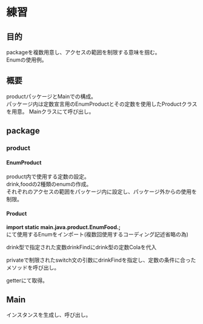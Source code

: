 # 練習  
## 目的
packageを複数用意し、アクセスの範囲を制限する意味を掴む。  
Enumの使用例。
## 概要  
productパッケージとMainでの構成。  
パッケージ内は定数宣言用のEnumProductとその定数を使用したProductクラスを用意。
Mainクラスにて呼び出し。

## package  
### product  
#### EnumProduct  
product内で使用する定数の設定。  
drink,foodの2種類のenumの作成。  
それぞれのアクセスの範囲をパッケージ内に設定し、パッケージ外からの使用を制限。  

#### Product  
**import static main.java.product.EnumFood.;**  
にて使用するEnumをインポート(複数回使用するコーディング記述省略の為)  

drink型で指定された変数drinkFindにdrink型の定数Colaを代入  

privateで制限されたswitch文の引数にdrinkFindを指定し、定数の条件に合ったメソッドを呼び出し。  

getterにて取得。

## Main
インスタンスを生成し、呼び出し。


